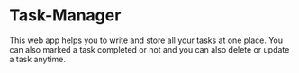 # Task-Manager

This web app helps you to write and store all your tasks at one place. You can also marked a task completed or not and you can also delete or update a task anytime.
